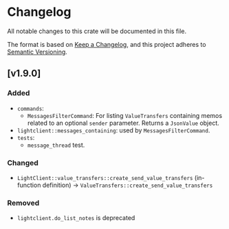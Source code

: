 # Changelog

All notable changes to this crate will be documented in this file.

The format is based on [Keep a Changelog](https://keepachangelog.com/en/1.0.0/),
and this project adheres to [Semantic Versioning](https://semver.org/spec/v2.0.0.html).

## [v1.9.0]

### Added

- `commands`:
  - `MessagesFilterCommand`: For listing `ValueTransfers` containing memos related to an optional `sender` parameter. Returns a `JsonValue` object.
- `lightclient::messages_containing`: used by `MessagesFilterCommand`.
- `tests`:
  - `message_thread` test.

### Changed

- `LightClient::value_transfers::create_send_value_transfers` (in-function definition) -> `ValueTransfers::create_send_value_transfers`

### Removed

- `lightclient.do_list_notes` is deprecated

